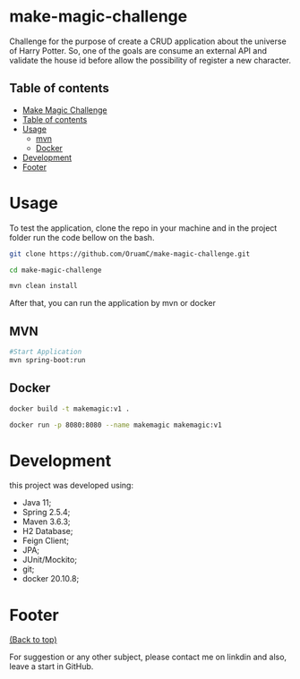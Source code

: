 # make-magic-challenge

Challenge for the purpose of create a CRUD application about the universe of Harry Potter. So, one of the goals are consume an external API and validate the house id before allow the possibility of register a new character.

## Table of contents

- [Make Magic Challenge](#make-magic-challenge)
- [Table of contents](#table-of-contents)
- [Usage](#usage)
    - [mvn](#mvn)
    - [Docker](#docker)
- [Development](#development)
- [Footer](#footer)

# Usage

To test the application, clone the repo in your machine and in the project folder run the code bellow on the bash.

```bash
git clone https://github.com/OruamC/make-magic-challenge.git

cd make-magic-challenge

mvn clean install
```

After that, you can run the application by mvn or docker

## MVN

```bash
#Start Application
mvn spring-boot:run
```
## Docker

```bash
docker build -t makemagic:v1 .

docker run -p 8080:8080 --name makemagic makemagic:v1
```

# Development

this project was developed using:

- Java 11;
- Spring 2.5.4;
- Maven 3.6.3;
- H2 Database;
- Feign Client;
- JPA;
- JUnit/Mockito;
- git;
- docker 20.10.8;

# Footer
[(Back to top)](#table-of-contents)

For suggestion or any other subject, please contact me on linkdin and also, leave a start in GitHub.
